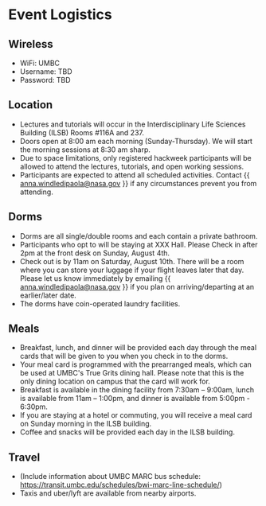 # Event Logistics

## Wireless

* WiFi: UMBC
* Username: TBD
* Password: TBD

## Location

* Lectures and tutorials will occur in the Interdisciplinary Life Sciences Building (ILSB) Rooms #116A and 237.
* Doors open at 8:00 am each morning (Sunday-Thursday). We will start the morning
  sessions at 8:30 am sharp.
* Due to space limitations, only registered hackweek participants will be allowed
  to attend the lectures, tutorials, and open working sessions.
* Participants are expected to attend all scheduled activities. Contact
  {{ anna.windledipaola@nasa.gov }} if any circumstances prevent you from attending.

## Dorms

* Dorms are all single/double rooms and each contain a private bathroom.
* Participants who opt to will be staying at XXX Hall. Please Check in after
  2pm at the front desk on Sunday, August 4th.
* Check out is by 11am on Saturday, August 10th. There will be a room where you
  can store your luggage if your flight leaves later that day. Please let us
  know immediately by emailing {{ anna.windledipaola@nasa.gov }} if you plan on
  arriving/departing at an earlier/later date.
* The dorms have coin-operated laundry facilities.

## Meals

* Breakfast, lunch, and dinner will be provided each day through the meal cards that will
  be given to you when you check in to the dorms.
* Your meal card is programmed with the prearranged meals,
  which can be used at UMBC's True Grits dining hall. Please note that this is the
  only dining location on campus that the card will work for.
* Breakfast is available in the dining facility from 7:30am – 9:00am, lunch is available from 11am – 1:00pm,
  and dinner is available from 5:00pm - 6:30pm.
* If you are staying at a hotel or commuting, you will receive a meal card on Sunday morning in the ILSB building.
* Coffee and snacks will be provided each day in the ILSB building. 

## Travel

* (Include information about UMBC MARC bus schedule: https://transit.umbc.edu/schedules/bwi-marc-line-schedule/)
* Taxis and uber/lyft are available from nearby airports. 

